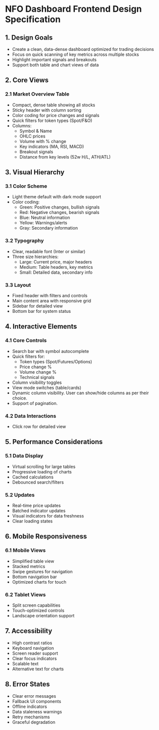 # NFO Dashboard Frontend Design Specification

## 1. Design Goals

- Create a clean, data-dense dashboard optimized for trading decisions
- Focus on quick scanning of key metrics across multiple stocks
- Highlight important signals and breakouts
- Support both table and chart views of data

## 2. Core Views

### 2.1 Market Overview Table

- Compact, dense table showing all stocks
- Sticky header with column sorting
- Color coding for price changes and signals
- Quick filters for token types (Spot/F&O)
- Columns:
  - Symbol & Name
  - OHLC prices
  - Volume with % change
  - Key indicators (MA, RSI, MACD)
  - Breakout signals
  - Distance from key levels (52w H/L, ATH/ATL)


## 3. Visual Hierarchy

### 3.1 Color Scheme

- Light theme default with dark mode support
- Color coding:
  - Green: Positive changes, bullish signals
  - Red: Negative changes, bearish signals  
  - Blue: Neutral information
  - Yellow: Warnings/alerts
  - Gray: Secondary information

### 3.2 Typography

- Clear, readable font (Inter or similar)
- Three size hierarchies:
  - Large: Current price, major headers
  - Medium: Table headers, key metrics
  - Small: Detailed data, secondary info

### 3.3 Layout

- Fixed header with filters and controls
- Main content area with responsive grid
- Sidebar for detailed view
- Bottom bar for system status

## 4. Interactive Elements

### 4.1 Core Controls

- Search bar with symbol autocomplete
- Quick filters for:
  - Token types (Spot/Futures/Options)
  - Price change %
  - Volume change %
  - Technical signals
- Column visibility toggles
- View mode switches (table/cards)
- Dynamic column visibility. User can show/hide columns as per their choice. 
- Support of pagination.

### 4.2 Data Interactions

- Click row for detailed view


## 5. Performance Considerations

### 5.1 Data Display

- Virtual scrolling for large tables
- Progressive loading of charts
- Cached calculations
- Debounced search/filters

### 5.2 Updates

- Real-time price updates
- Batched indicator updates
- Visual indicators for data freshness
- Clear loading states

## 6. Mobile Responsiveness

### 6.1 Mobile Views

- Simplified table view
- Stacked metrics
- Swipe gestures for navigation
- Bottom navigation bar
- Optimized charts for touch

### 6.2 Tablet Views

- Split screen capabilities
- Touch-optimized controls
- Landscape orientation support

## 7. Accessibility

- High contrast ratios
- Keyboard navigation
- Screen reader support
- Clear focus indicators
- Scalable text
- Alternative text for charts

## 8. Error States

- Clear error messages
- Fallback UI components
- Offline indicators
- Data staleness warnings
- Retry mechanisms
- Graceful degradation
